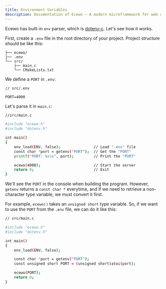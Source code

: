 ```yaml
---
title: Environment Variables
description: Documentation of Ecewo — A modern microframework for web development in C
---
```


Ecewo has built-in `env` parser, which is [dotenv-c](https://github.com/Isty001/dotenv-c). Let's see how it works.

First, create a `.env` file in the root directory of your project. Project structure should be like this:

```
├── ecewo/
├── .env
└── src/
    ├── main.c
    └── CMakeLists.txt
```

We define a `PORT` in `.env`:

```
// src/.env

PORT=4000
```

Let's parse it in `main.c`:

```sh
//src/main.c

#include "ecewo.h"
#include "dotenv.h"

int main()
{
    env_load(ENV, false);               // Load ".env" file
    const char *port = getenv("PORT");  // Get the "PORT"
    printf("PORT: %s\n", port);         // Print the "PORT"

    ecewo(4000);                        // Start the server
    return 0;                           // Exit
}
```

We'll see the `PORT` in the console when building the program. However, `getenv` returns a `const char *` everytime, and if we need to retrieve a non-character type variable, we must convert it first.

For example, `ecewo()` takes an `unsigned short` type variable. So, if we want to use the `PORT` from the `.env` file, we can do it like this:

```sh
// src/main.c

#include "ecewo.h"
#include "dotenv.h"

int main()
{
    env_load(ENV, false);

    const char *port = getenv("PORT");
    const unsigned short PORT = (unsigned short)atoi(port);

    ecewo(PORT);
    return 0;
}
```
